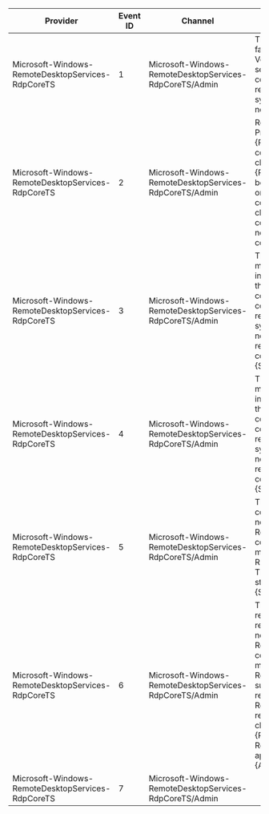 Provider                                           |  Event ID  |  Channel                                                  |  Message
---------------------------------------------------|------------|-----------------------------------------------------------|---------------------------------------------------------------------------------------------------------------------------------------------------------------------------------------------------------------------------------------------
Microsoft-Windows-RemoteDesktopServices-RdpCoreTS  |  1         |  Microsoft-Windows-RemoteDesktopServices-RdpCoreTS/Admin  |  The {PluginName} failed to initialize. Verify that the server is correctly configured. A restart of the system may be needed.
Microsoft-Windows-RemoteDesktopServices-RdpCoreTS  |  2         |  Microsoft-Windows-RemoteDesktopServices-RdpCoreTS/Admin  |  Remote Desktop Protocol will use {PluginName} to connect to the client computer. {PluginName} is being used based on the server configuration, client configuration, and network connection.
Microsoft-Windows-RemoteDesktopServices-RdpCoreTS  |  3         |  Microsoft-Windows-RemoteDesktopServices-RdpCoreTS/Admin  |  The RemoteFX module failed to initialize. Verify that the server is correctly configured. A restart of the system may be needed. The relevant status code was {StatusCode}.
Microsoft-Windows-RemoteDesktopServices-RdpCoreTS  |  4         |  Microsoft-Windows-RemoteDesktopServices-RdpCoreTS/Admin  |  The RemoteFX module failed to initialize. Verify that the server is correctly configured. A restart of the system may be needed. The relevant status code was {StatusCode}.
Microsoft-Windows-RemoteDesktopServices-RdpCoreTS  |  5         |  Microsoft-Windows-RemoteDesktopServices-RdpCoreTS/Admin  |  The client computer does not support RemoteFX. The connection will be made with the RDP Graphics. The relevant status code was {StatusCode}.
Microsoft-Windows-RemoteDesktopServices-RdpCoreTS  |  6         |  Microsoft-Windows-RemoteDesktopServices-RdpCoreTS/Admin  |  The resolution requested by the remote client is not supported by RemoteFX. The connection will be made with RemoteFX using a supported resolution. Resolution requested by the client: {RequestedMode}. Resolution applied: {AppliedMode}.
Microsoft-Windows-RemoteDesktopServices-RdpCoreTS  |  7         |  Microsoft-Windows-RemoteDesktopServices-RdpCoreTS/Admin  |